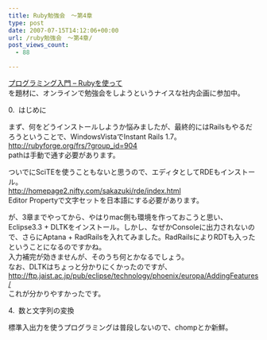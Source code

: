 ```yaml
---
title: Ruby勉強会　～第4章
type: post
date: 2007-07-15T14:12:06+00:00
url: /ruby勉強会　～第4章/
post_views_count:
  - 88

---
```

[プログラミング入門 &#8211; Rubyを使って][1]  
を題材に、オンラインで勉強会をしようというナイスな社内企画に参加中。

0.&nbsp; はじめに 

まず、何をどうインストールしようか悩みましたが、最終的にはRailsもやるだ  
ろうということで、WindowsVistaでInstant Rails 1.7。  
<http://rubyforge.org/frs/?group_id=904>  
pathは手動で通す必要があります。 

ついでにSciTEを使うこともないと思うので、エディタとしてRDEもインストール。  
<http://homepage2.nifty.com/sakazuki/rde/index.html>  
Editor Propertyで文字セットを日本語にする必要があります。 

が、3章までやってから、やはりmac側も環境を作っておこうと思い、Eclipse3.3 + DLTKをインストール。しかし、なぜかConsoleに出力されないので、さらにAptana + RadRailsを入れてみました。RadRailsによりRDTも入ったということになるのですかね。  
入力補完が効きませんが、そのうち何とかなるでしょう。  
なお、DLTKはちょっと分かりにくかったのですが、  
<http://ftp.jaist.ac.jp/pub/eclipse/technology/phoenix/europa/AddingFeatures/>  
これが分かりやすかったです。 

4.&nbsp; 数と文字列の変換

標準入出力を使うプログラミングは普段しないので、chompとか新鮮。

 [1]: http://www1.tf.chiba-u.jp/~shin/tutorial/index.rb